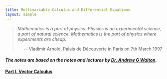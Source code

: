 ```yaml
---
title: Multivariable Calculus and Differential Equations
layout: simple
---
```

>*Mathematics is a part of physics. Physics is an experimental science, a part of natural science. Mathematics is the part of physics where experiments are cheap.*
>
><p align="right">-- Vladimir Arnold, Palais de Découverte in Paris on 7th March 1997</p>

#### *The notes are based on the notes and lectures by [Dr. Andrew G Walton](https://www.ma.ic.ac.uk/~agw/).*

#### [Part I. Vector Calculus](/study/Imperial_mathematics/year_2/Multivariable_Calculus_and_Differential_Equations/Part_I_Vector_Calculus/main)
